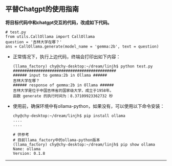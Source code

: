 ## 平替Chatgpt的使用指南


**将目标代码中和chatgpt交互的代码，改成如下代码。**

```
# test.py
from utils.CallOllama import CallOllama
question = '吉林大学在哪？'
ans = CallOllama.generate(model_name = 'gemma:2b', text = question)
```

- 正常情况下，执行上边代码，终端会打印出如下内容：
    ```
    (llama_factory) chy@chy-desktop:~/dream/linjh$ python test.py 
    #############################################
    ###### input to gemma:2b in Ollama ######
    吉林大学在哪？
    ###### response of gemma:2b in Ollama ######
    吉林大学是位于中国吉林省的国家级大学，成立于1958年。
    函数 generate 的执行时间为：8.37109923362732 秒
    ```

- 使用前，确保环境中有ollama-python，如果没有，可以使用以下命令安装：
    ```
    chy@chy-desktop:~/dream/linjh$ pip install ollama
    ....
    ....

    # 供参考
    # 目前llama_factory中的ollama-python版本
    (llama_factory) chy@chy-desktop:~/dream/linjh$ pip show ollama
    Name: ollama
    Version: 0.1.8
    ```
----